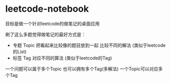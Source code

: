 # leetcode-notebook

目标是做一个针对leetcode的做笔记的桌面应用

刷了这么多题觉得做笔记的最好方式是：

* 专题 Topic 把看起来比较像的题目放到一起 比较不同的解法 (类似于leetcode的List)
* 标签 Tag 对应不同的算法 (类似于leetcode的Tag)

一个问题可以属于多个Topic 也可以拥有多个Tag(多解法)
一个Topic可以对应多个Tag
